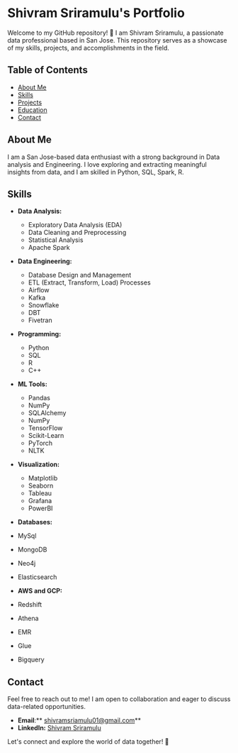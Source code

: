 # Shivram Sriramulu's Portfolio

Welcome to my GitHub repository! 👋 I am Shivram Sriramulu, a passionate data professional based in San Jose. This repository serves as a showcase of my skills, projects, and accomplishments in the field.

## Table of Contents
- [About Me](#about-me)
- [Skills](#skills)
- [Projects](#projects)
- [Education](#education)
- [Contact](#contact)

## About Me

I am a San Jose-based data enthusiast with a strong background in Data analysis and Engineering. I love exploring and extracting meaningful insights from data, and I am skilled in Python, SQL, Spark, R.

## Skills

- **Data Analysis:**
  - Exploratory Data Analysis (EDA)
  - Data Cleaning and Preprocessing
  - Statistical Analysis
  - Apache Spark

- **Data Engineering:**
  - Database Design and Management
  - ETL (Extract, Transform, Load) Processes
  - Airflow
  - Kafka
  - Snowflake
  - DBT
  - Fivetran
    
- **Programming:**
  - Python
  - SQL
  - R
  - C++

- **ML Tools:**
  - Pandas
  - NumPy
  - SQLAlchemy
  - NumPy
  - TensorFlow
  - Scikit-Learn
  - PyTorch
  -  NLTK

- **Visualization:**
  - Matplotlib
  - Seaborn
  - Tableau
  - Grafana
  - PowerBI
  
- **Databases:**
- MySql
- MongoDB
- Neo4j
- Elasticsearch

- **AWS and GCP:**
- Redshift
- Athena
- EMR
- Glue
- Bigquery
  
## Contact

Feel free to reach out to me! I am open to collaboration and eager to discuss data-related opportunities.

- **Email**:** shivramsriamulu01@gmail.com**
- **LinkedIn:** [Shivram Sriramulu](https://www.linkedin.com/in/shivram-sriramulu-86a9b1264/)


Let's connect and explore the world of data together! 🚀
